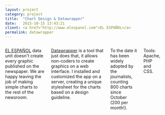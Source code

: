 ```yaml
---
layout: project
category: project
title:  "Chart Design & Datawrapper"
date:   2015-10-15 13:43:21
client: <a href="http://www.elespanol.com">EL ESPAÑOL</a>
permalink: datawrapper
---
```

<div class="row">
    <div class="six columns">
        <p><a href="http://www.elespanol.com">EL ESPAÑOL</a> data unit doesn't create every graphic published on the newspaper. We are happy leaving the job of making simple charts to the rest of the newsroom. </p>
        <p><a href="https://datawrapper.de/">Datawrapper</a> is a tool that just does that, it allows non-coders to create graphics on a web interface. I installed and customized the app on a server, creating a unique stylesheet for the charts based on a design guideline.</p>
        <p>To the date it has been widely adopted by the journalists, counting 800 charts since October (200 per month!).</p>
        <p class="u-italic">Tools: Apache, PHP and CSS.</p>
    </div>
    <div class="six columns">
        <img class="img-responsive" data-src="/images/projects/datawrapper_1.png" />
    </div>
</div>
<div class="row">
    <img class="img-responsive" data-src="/images/projects/datawrapper_2.png" />
    <img class="img-responsive" data-src="/images/projects/datawrapper_3.png" />
    <img class="img-responsive" data-src="/images/projects/datawrapper_4.png" />
</div>
